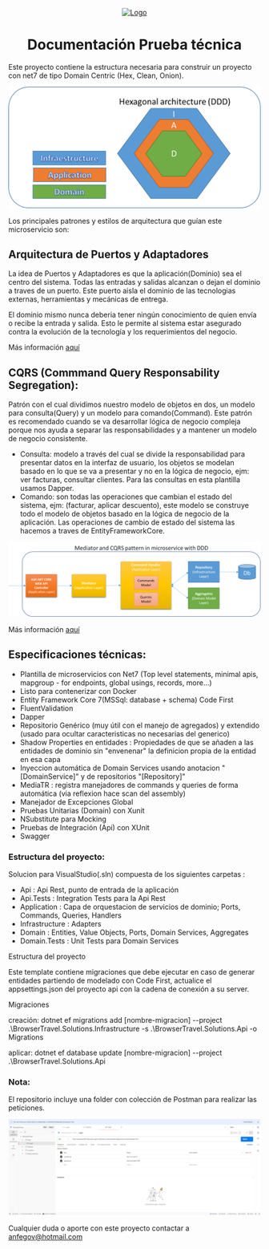
<p align="center" >
  <a href="https://personalsoft.com/co/">
    <img src="https://personalsoft.com/wp-content/uploads/2023/12/Logo_PersonalSoft.png" alt="Logo"  >
  </a>
</p>  

<h1 align="center">Documentación Prueba técnica</h1> 


Este proyecto contiene la estructura necesaria para construir un proyecto con net7 de tipo Domain Centric (Hex, Clean, Onion).

![image](Attachments/Hexagonal_architecture.png)


Los principales patrones y estilos de arquitectura que guían este microservicio son:

## Arquitectura de Puertos y Adaptadores
La idea de Puertos y Adaptadores es que la aplicación(Dominio) sea el centro del sistema. Todas las entradas y salidas alcanzan o dejan el dominio a traves de un puerto. Este puerto aisla el dominio de las tecnologias externas, herramientas y mecánicas de entrega.

El dominio mismo nunca deberia tener ningún conocimiento de quien envía o recibe la entrada y salida. Esto le permite al sistema estar asegurado contra la evolución de la tecnología y los requerimientos del negocio.

Más información [aquí](https://www.thinktocode.com/2018/07/19/ports-and-adapters-architecture/)

## CQRS (Commmand Query Responsability Segregation):
Patrón con el cual dividimos nuestro modelo de objetos en dos, un modelo para consulta(Query) y un modelo para comando(Command). Este patrón es recomendado cuando se va desarrollar lógica de negocio compleja porque nos ayuda a separar las responsabilidades y a mantener un modelo de negocio consistente.

* Consulta: modelo a través del cual se divide la responsabilidad para presentar datos en la interfaz de usuario, los objetos se modelan basado en lo que se va a presentar y no en la lógica de negocio, ejm: ver facturas, consultar clientes. Para las consultas en esta plantilla usamos Dapper.
* Comando: son todas las operaciones que cambian el estado del sistema, ejm: (facturar, aplicar descuento), este modelo se construye todo el modelo de objetos basado en la lógica de negocio de la aplicación. Las operaciones de cambio de estado del sistema las hacemos a traves de EntityFrameworkCore.

![image](Attachments/Microservice_cqrs_mediator_ddd.png)

Más información [aquí](https://docs.microsoft.com/en-us/azure/architecture/patterns/cqrs)

## Especificaciones técnicas:
* Plantilla de microservicios con Net7 (Top level statements, minimal apis, mapgroup - for endpoints,  global usings, records, more...)
* Listo para contenerizar con Docker
* Entity Framework Core 7(MSSql: database + schema) Code First 
* FluentValidation
* Dapper 
* Repositorio Genérico (muy útil con el manejo de agregados) y extendido (usado para ocultar caracteristicas no necesarias del generico)
* Shadow Properties en entidades : Propiedades de que se añaden a las entidades de dominio sin "envenenar" la definicion propia de la entidad en esa capa
* Inyeccion automática de Domain Services usando anotacion "[DomainService]" y de repositorios "[Repository]"
* MediaTR : registra manejadores de commands y queries de forma automática (via reflexion hace scan del assembly)
* Manejador de Excepciones Global
* Pruebas Unitarias (Domain) con Xunit
* NSubstitute para Mocking
* Pruebas de Integración (Api) con XUnit
* Swagger

### Estructura del proyecto:
Solucion para VisualStudio(.sln) compuesta de los siguientes carpetas :

* Api : Api Rest, punto de entrada de la aplicación
* Api.Tests : Integration Tests para la Api Rest
* Application : Capa de orquestacion de servicios de dominio; Ports, Commands, Queries, Handlers
* Infrastructure : Adapters
* Domain : Entities, Value Objects, Ports, Domain Services, Aggregates
* Domain.Tests : Unit Tests para Domain Services

Estructura del proyecto

Este template contiene migraciones que debe ejecutar en caso de generar entidades partiendo de modelado con Code First, 
actualice el appsettings.json del proyecto api con la cadena de conexión a su server.

Migraciones

creación:
dotnet ef migrations add [nombre-migracion] --project .\BrowserTravel.Solutions.Infrastructure -s .\BrowserTravel.Solutions.Api -o Migrations

aplicar:
dotnet ef database update [nombre-migracion] --project .\BrowserTravel.Solutions.Api


### Nota:
El repositorio incluye una folder con colección de Postman para realizar las peticiones.

![image](Attachments/Postman.png) 

Cualquier duda o aporte con este proyecto contactar a anfegov@hotmail.com 